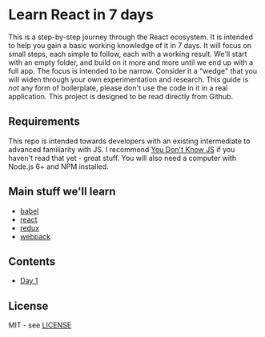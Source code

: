 # Learn React in 7 days

This is a step-by-step journey through the React ecosystem.
It is intended to help you gain a basic working knowledge of it in 7 days.
It will focus on small steps, each simple to follow, each with a working result.
We'll start with an empty folder, and build on it more and more until we end up with a full app.
The focus is intended to be narrow. Consider it a "wedge" that you will widen through your own experimentation and research.
This guide is *not* any form of boilerplate, please don't use the code in it in a real application.
This project is designed to be read directly from Github.

## Requirements

This repo is intended towards developers with an existing intermediate to advanced familiarity with JS.
I recommend [You Don't Know JS][you-dont-know-js] if you haven't read that yet - great stuff.
You will also need a computer with Node.js 6+ and NPM installed.

## Main stuff we'll learn

* [babel][]
* [react][]
* [redux][]
* [webpack][]

## Contents

* [Day 1][day-1]

## License

MIT - see [LICENSE][license-url]

[day-1]: ./day-1/README.md
[you-dont-know-js]: https://github.com/getify/You-Dont-Know-JS
[babel]: https://babeljs.io
[react]: https://facebook.github.io/react
[redux]: http://redux.js.org
[webpack]: https://webpack.github.io
[license-url]: ./LICENSE
